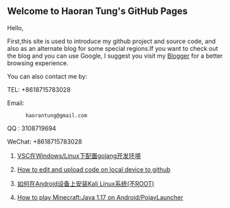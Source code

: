 ## Welcome to Haoran Tung's GitHub Pages
   




Hello,

First,this site is used to introduce my github project and source code, and also as an alternate blog for some special regions.If you want to check out the blog and you can use Google, I suggest you visit my [Blogger](https://haorantung.blogspot.com) for a better browsing experience.

   You can also contact me by:

   TEL: +8618715783028

   Email: 

          haorantung@gmail.com



   QQ : 3108719694

   WeChat: +8618715783028


1. [VSC在Windows/Linux下配置golang开发环境](https://github.com/zh-sclz/Test_upload/blob/00aecaba7b050f2df0522dcc8f447544d24dca15/Blogspot/VSC%E5%9C%A8windows&Linux%E4%B8%8B%E9%85%8D%E7%BD%AEgolang%E7%8E%AF%E5%A2%83.pdf)

2. [How to edit and upload code on local device to github](https://zh-sclz.blogspot.com/2021/05/how-to-edit-and-upload-code-on-local.html?m=1)

3. [如何在Android设备上安装Kali Linux系统(不ROOT)](https://zh-sclz.blogspot.com/2021/02/androidkaliroot.html?m=1)

4. [How to play Minecraft:Java 1.17 on Android/PojavLauncher](https://zh-sclz.blogspot.com/2021/08/how-to-play-minecraftjava-on.html?m=1)
